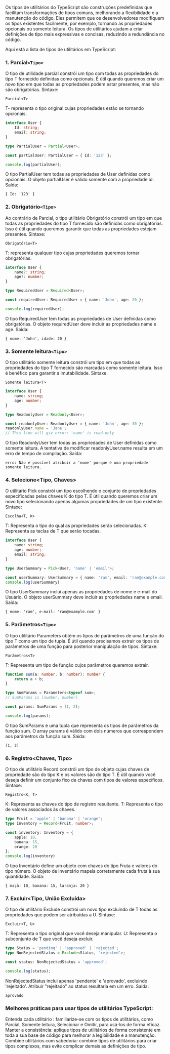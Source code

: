 Os tipos de utilitários do TypeScript são construções predefinidas que facilitam transformações de tipos comuns, melhorando a flexibilidade e a manutenção do código.
Eles permitem que os desenvolvedores modifiquem os tipos existentes facilmente, por exemplo, tornando as propriedades opcionais ou somente leitura.
Os tipos de utilitários ajudam a criar definições de tipo mais expressivas e concisas, reduzindo a redundância no código.

Aqui está a lista de tipos de utilitários em TypeScript:

### 1. Parcial`<Tipo>`
O tipo de utilidade parcial constrói um tipo com todas as propriedades do tipo T fornecido definidas como opcionais. É útil quando queremos criar um novo tipo em que todas as propriedades podem estar presentes, mas não são obrigatórias.
Sintaxe:
```
Parcial<T>
```
T- representa o tipo original cujas propriedades estão se tornando opcionais.

```ts
interface User {
    Id: string;
    email: string;
}

type PartialUser = Partial<User>;

const partialUser: PartialUser = { Id: '123' };

console.log(partialUser);
```

O tipo PartialUser tem todas as propriedades de User definidas como opcionais.
O objeto partialUser é válido somente com a propriedade id.
Saída:
```
{ Id: '123' }
```

### 2. Obrigatório`<Tipo>`
Ao contrário de Parcial, o tipo utilitário Obrigatório constrói um tipo em que todas as propriedades do tipo T fornecido são definidas como obrigatórias. Isso é útil quando queremos garantir que todas as propriedades estejam presentes.
Sintaxe:
```
Obrigatório<T>
```
T: representa qualquer tipo cujas propriedades queremos tornar obrigatórias.

```ts
interface User {
    name?: string;
    age?: number;
}

type RequiredUser = Required<User>;

const requiredUser: RequiredUser = { name: 'John', age: 20 };

console.log(requiredUser);
```

O tipo RequiredUser tem todas as propriedades de User definidas como obrigatórias.
O objeto requiredUser deve incluir as propriedades name e age.
Saída:
```
{ nome: 'John', idade: 20 }
```

### 3. Somente leitura`<Tipo>`
O tipo utilitário somente leitura constrói um tipo em que todas as propriedades do tipo T fornecido são marcadas como somente leitura. Isso é benéfico para garantir a imutabilidade.
Sintaxe:
```
Somente leitura<T>
```

```ts
interface User {
    name: string;
    age: number;
}

type ReadonlyUser = Readonly<User>;

const readonlyUser: ReadonlyUser = { name: 'John', age: 30 };
readonlyUser.name = 'Jane'; 
// This line will giv error: 'name' is read-only
```

O tipo ReadonlyUser tem todas as propriedades de User definidas como somente leitura.
A tentativa de modificar readonlyUser.name resulta em um erro de tempo de compilação.
Saída:
```
erro: Não é possível atribuir a 'nome' porque é uma propriedade somente leitura.
```

### 4. Selecione<Tipo, Chaves>
O utilitário Pick constrói um tipo escolhendo o conjunto de propriedades especificadas pelas chaves K do tipo T. É útil quando queremos criar um novo tipo selecionando apenas algumas propriedades de um tipo existente.
Sintaxe:
```
Escolha<T, K>
```

T: Representa o tipo do qual as propriedades serão selecionadas.
K: Representa as teclas de T que serão tocadas.

```ts
interface User {
    name: string;
    age: number;
    email: string;
}

type UserSummary = Pick<User, 'name' | 'email'>;

const userSummary: UserSummary = { name: 'ram', email: 'ram@example.com' };
console.log(userSummary)
```

O tipo UserSummary inclui apenas as propriedades de nome e e-mail do Usuário.
O objeto userSummary deve incluir as propriedades name e email.
Saída:
```
{ nome: 'ram', e-mail: 'ram@example.com' }
```

### 5. Parâmetros`<Tipo>`
O tipo utilitário Parameters obtém os tipos de parâmetros de uma função do tipo T como um tipo de tupla. É útil quando precisamos extrair os tipos de parâmetros de uma função para posterior manipulação de tipos.
Sintaxe:
```
Parâmetros<T>
```
T: Representa um tipo de função cujos parâmetros queremos extrair.

```ts
function sum(a: number, b: number): number {
    return a + b;
}

type SumParams = Parameters<typeof sum>;
// SumParams is [number, number]

const params: SumParams = [1, 2];

console.log(params);
```

O tipo SumParams é uma tupla que representa os tipos de parâmetros da função sum.
O array params é válido com dois números que correspondem aos parâmetros da função sum.
Saída:
```
[1, 2]
```

### 6. Registro<Chaves, Tipo>
O tipo de utilitário Record constrói um tipo de objeto cujas chaves de propriedade são do tipo K e os valores são do tipo T. É útil quando você deseja definir um conjunto fixo de chaves com tipos de valores específicos.
Sintaxe:
```
Registro<K, T>
```
K: Representa as chaves do tipo de registro resultante.
T: Representa o tipo de valores associados às chaves.

```ts
type Fruit = 'apple' | 'banana' | 'orange';
type Inventory = Record<Fruit, number>;

const inventory: Inventory = {
    apple: 10,
    banana: 15,
    orange: 20
};
console.log(inventory)
```

O tipo Inventário define um objeto com chaves do tipo Fruta e valores do tipo número.
O objeto de inventário mapeia corretamente cada fruta à sua quantidade.
Saída:
```
{ maçã: 10, banana: 15, laranja: 20 }
```

### 7. Excluir<Tipo, União Excluída>
O tipo de utilitário Exclude constrói um novo tipo excluindo de T todas as propriedades que podem ser atribuídas a U.
Sintaxe:
```
Excluir<T, U>
```
T: Representa o tipo original que você deseja manipular.
U: Representa o subconjunto de T que você deseja excluir.

```ts
type Status = 'pending' | 'approved' | 'rejected';
type NonRejectedStatus = Exclude<Status, 'rejected'>;

const status: NonRejectedStatus = 'approved';

console.log(status);
```

NonRejectedStatus inclui apenas 'pendente' e 'aprovado', excluindo 'rejeitado'.
Atribuir "rejeitado" ao status resultaria em um erro.
Saída:
```
aprovado
```

### Melhores práticas para usar tipos de utilitários TypeScript:
Entenda cada utilitário : familiarize-se com os tipos de utilitários, como Parcial, Somente leitura, Selecionar e Omitir, para usá-los de forma eficaz.
Manter a consistência: aplique tipos de utilitários de forma consistente em toda a sua base de código para melhorar a legibilidade e a manutenção.
Combine utilitários com sabedoria: combine tipos de utilitários para criar tipos complexos, mas evite complicar demais as definições de tipo.

